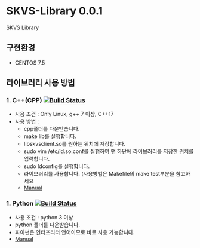 # SKVS-Library 0.0.1
SKVS Library

## 구현환경
* CENTOS 7.5

## 라이브러리 사용 방법
### 1. C++(CPP) [![Build Status](https://travis-ci.org/Re-Coma/SKVS-Library-CPP.svg?branch=master)](https://travis-ci.org/Re-Coma/SKVS-Library-CPP)
* 사용 조건 : Only Linux, g++ 7 이상, C++17
* 사용 방법 : 
  * cpp폴더를 다운받습니다.
  * make lib를 실행합니다.
  * libskvsclient.so를 원하는 위치에 저장합니다.
  * sudo vim /etc/ld.so.conf를 실행하여 맨 하단에 라이브러리를 저장한 위치를 입력합니다.
  * sudo ldconfig를 실행합니다.
  * 라이브러리를 사용합니다. (사용방법은 Makefile의 make test부분을 참고하세요
  * [Manual](https://gist.github.com/Re-Coma/a0eb1b16731d0ef8357b0391f0eeffc8)
### 1. Python [![Build Status](https://travis-ci.org/Re-Coma/SKVS-Library-Python.svg?branch=master)](https://travis-ci.org/Re-Coma/SKVS-Library-Python)
* 사용 조건 : python 3 이상
* python 폴더를 다운받습니다.
* 파이썬은 인터프리터 언어이므로 바로 사용 가능합니다.
* [Manual](https://gist.github.com/Re-Coma/811a90c2da3444b90c6686ea4bc0f2a6)
